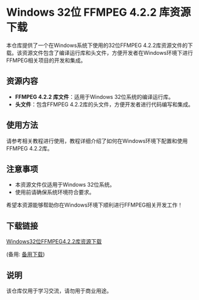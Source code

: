 # Windows 32位 FFMPEG 4.2.2 库资源下载

本仓库提供了一个在Windows系统下使用的32位FFMPEG 4.2.2库资源文件的下载。该资源文件包含了编译运行库和头文件，方便开发者在Windows环境下进行FFMPEG相关项目的开发和集成。

## 资源内容

- **FFMPEG 4.2.2 库文件**：适用于Windows 32位系统的编译运行库。
- **头文件**：包含FFMPEG 4.2.2库的头文件，方便开发者进行代码编写和集成。

## 使用方法

请参考相关教程进行使用，教程详细介绍了如何在Windows环境下配置和使用FFMPEG 4.2.2库。

## 注意事项

- 本资源文件仅适用于Windows 32位系统。
- 使用前请确保系统环境符合要求。

希望本资源能够帮助你在Windows环境下顺利进行FFMPEG相关开发工作！

## 下载链接
[Windows32位FFMPEG4.2.2库资源下载](https://pan.quark.cn/s/99eb2578baa3) 

(备用: [备用下载](https://pan.baidu.com/s/1XCvtrVSTCtXXojqwH0DboQ?pwd=1234))

## 说明

该仓库仅用于学习交流，请勿用于商业用途。
